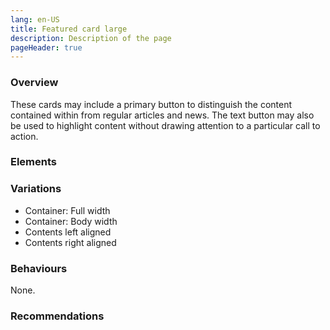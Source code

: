 ```yaml
---
lang: en-US
title: Featured card large
description: Description of the page
pageHeader: true
---
```


### Overview
These cards may include a primary button to distinguish the content contained within from regular articles and news. The text button may also be used to highlight content without drawing attention to a particular call to action.

### Elements
<PreviewImage :image="$withBase('/images/featured-lg.png')" :contents="[{ x: 35, y: 1, title: 'Image', text: 'Featured card lg image' }, { x: 30, y: 15, title: 'Title', text: 'Featured card lg title' }, { x: 30, y: 35, title: 'Summary', text: 'Featured card lg summary'}, { x: 2, y: 1, title: 'Date (optional)', text: 'Featured card lg date'}, { x: 15, y: 1, title: 'Entity', text: 'Featured card lg entity'},  { x: 18, y: 80, title: 'Primary Button', text: 'Featured card lg primary button'} ]">
<template #code>
<CodeGroup>
  <CodeGroupItem title="HTML">

```html
  <div class="card featured-card-inline" :class="classes">
    <div class="row g-0">
        <div class="col-4 col-lg-8">
            <img :src="$withBase('images/cards-sample.png')" alt="">
        </div>
        <div class="col-8 col-lg-4">
            <div class="card-body">
                <h4 class="card-subtitle">Feb 2022 /<span class="text-gray-500">Industry Growth Centres</span></h4>
                <h5 class="card-title">Keeping Australia’s space sector soaring</h5>
                <p class="card-text">The Australian Government is cementing Australia as a leading space nation in the region, with a range of new investments and reforms.</p>
                <div class="link-wrap">
                    <a v-if="!buttonLink" href="#" class="link-icon">Link<span v-html="linkArrowRight"></span></a>
                    <a v-else href="#" class="btn btn-primary">Read more</a>
                </div>
            </div>
        </div>
    </div>
</div>
```

  </CodeGroupItem>
</CodeGroup>
</template>
</PreviewImage>

### Variations
<div>
    <ul>
        <li>Container: Full width</li>
        <li>Container: Body width</li>
        <li>Contents left aligned</li>
        <li>Contents right aligned</li>
    </ul>
</div>

### Behaviours
None.

### Recommendations